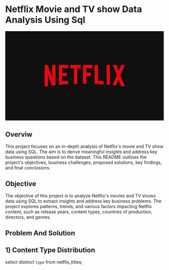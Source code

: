 # Netflix Movie and TV show Data Analysis Using Sql 

![logo](https://github.com/rajpatel214/Netflix_Sql_Project/blob/main/Netflix.jpg)

## Overviw 
This project focuses on an in-depth analysis of Netflix's movie and TV show data using SQL. The aim is to derive meaningful insights and address key business questions based on the dataset. This README outlines the project's objectives, business challenges, proposed solutions, key findings, and final conclusions.

## Objective 
The objective of this project is to analyze Netflix's movies and TV shows data using SQL to extract insights and address key business problems. The project explores patterns, trends, and various factors impacting Netflix content, such as release years, content types, countries of production, directors, and genres.

## Problem And Solution

## 1) Content Type Distribution
select distinct `type` from netflix_titles;








